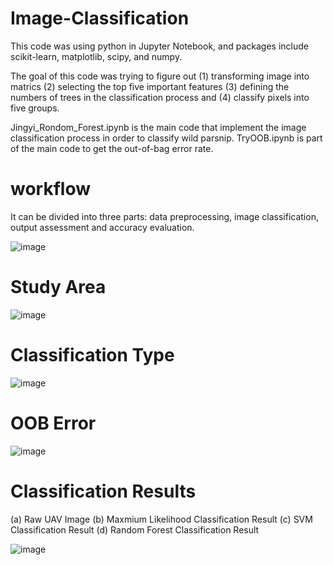 # Image-Classification
This code was using python in Jupyter Notebook, and packages include scikit-learn, matplotlib, scipy, and numpy.

The goal of this code was trying to figure out (1) transforming image into matrics (2) selecting the top five important features (3) defining the numbers of trees in the classification process and (4) classify pixels into five groups.

Jingyi_Rondom_Forest.ipynb is the main code that implement the image classification process in order to classify wild parsnip.
TryOOB.ipynb is part of the main code to get the out-of-bag error rate.

# workflow

It can be divided into three parts: data preprocessing, image classification, output assessment and accuracy evaluation. 

![image](https://user-images.githubusercontent.com/17690433/41450019-e0907a28-7032-11e8-8f9b-a65df286dc64.png)


# Study Area
![image](https://user-images.githubusercontent.com/17690433/41449886-c622b1c0-7031-11e8-9e1e-72b5559a86b5.png)

# Classification Type
![image](https://user-images.githubusercontent.com/17690433/41450096-742ef5b6-7033-11e8-8850-d1d718e24f56.png)

# OOB Error
![image](https://user-images.githubusercontent.com/17690433/41450037-f6bb357c-7032-11e8-9faf-37e6c9a1fd02.png)


# Classification Results

(a) Raw UAV Image (b) Maxmium Likelihood Classification Result (c) SVM Classification Result (d) Random Forest Classification Result

![image](https://user-images.githubusercontent.com/17690433/41450042-067721ba-7033-11e8-83aa-30a6014fac33.png)
